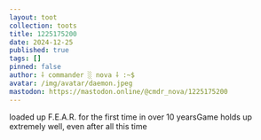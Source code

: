 ```yaml
---
layout: toot
collection: toots
title: 1225175200
date: 2024-12-25
published: true
tags: []
pinned: false
author: ⸸ commander ░ nova ⸸ :~$
avatar: /img/avatar/daemon.jpeg
mastodon: https://mastodon.online/@cmdr_nova/1225175200
---
```


loaded up F.E.A.R. for the first time in over 10 yearsGame holds up extremely well, even after all this time
